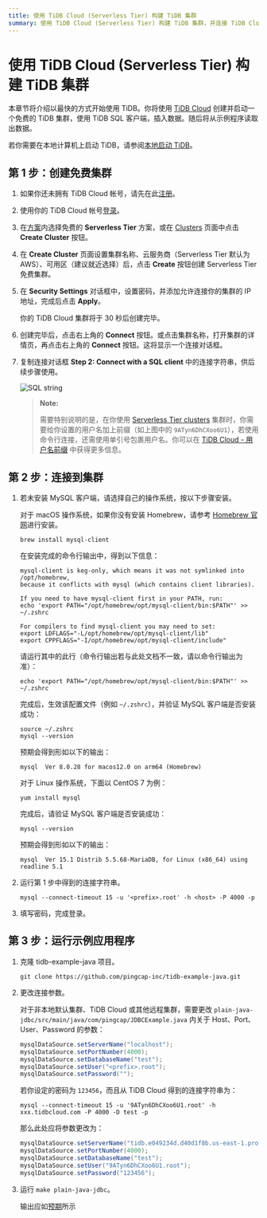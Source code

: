 ```yaml
---
title: 使用 TiDB Cloud (Serverless Tier) 构建 TiDB 集群
summary: 使用 TiDB Cloud (Serverless Tier) 构建 TiDB 集群，并连接 TiDB Cloud 集群。
---
```


<!-- markdownlint-disable MD029 -->

# 使用 TiDB Cloud (Serverless Tier) 构建 TiDB 集群

本章节将介绍以最快的方式开始使用 TiDB。你将使用 [TiDB Cloud](https://en.pingcap.com/tidb-cloud) 创建并启动一个免费的 TiDB 集群，使用 TiDB SQL 客户端，插入数据。随后将从示例程序读取出数据。

若你需要在本地计算机上启动 TiDB，请参阅[本地启动 TiDB](/quick-start-with-tidb.md)。

## 第 1 步：创建免费集群

1. 如果你还未拥有 TiDB Cloud 帐号，请先在此[注册](https://tidbcloud.com/free-trial)。
2. 使用你的 TiDB Cloud 帐号[登录](https://tidbcloud.com/)。
3. 在[方案](https://tidbcloud.com/console/plans)内选择免费的 **Serverless Tier** 方案，或在 [Clusters](https://tidbcloud.com/console/clusters) 页面中点击 **Create Cluster** 按钮。
4. 在 **Create Cluster** 页面设置集群名称、云服务商（Serverless Tier 默认为 AWS）、可用区（建议就近选择）后，点击 **Create** 按钮创建 Serverless Tier 免费集群。
5. 在 **Security Settings** 对话框中，设置密码，并添加允许连接你的集群的 IP 地址，完成后点击 **Apply**。

    你的 TiDB Cloud 集群将于 30 秒后创建完毕。

6. 创建完毕后，点击右上角的 **Connect** 按钮。或点击集群名称，打开集群的详情页，再点击右上角的 **Connect** 按钮。这将显示一个连接对话框。
7. 复制连接对话框 **Step 2: Connect with a SQL client** 中的连接字符串，供后续步骤使用。

    ![SQL string](https://download.pingcap.com/images/docs-cn/develop/tidb-cloud-connect.png)

    > **Note:**
    >
    > 需要特别说明的是，在你使用 [Serverless Tier clusters](https://docs.pingcap.com/tidbcloud/select-cluster-tier#serverless-tier) 集群时，你需要给你设置的用户名加上前缀（如上图中的 `9ATyn6DhCXoo6U1`），若使用命令行连接，还需使用单引号包裹用户名。你可以在 [TiDB Cloud - 用户名前缀](https://docs.pingcap.com/tidbcloud/select-cluster-tier#user-name-prefix) 中获得更多信息。

## 第 2 步：连接到集群

1. 若未安装 MySQL 客户端，请选择自己的操作系统，按以下步骤安装。

    <SimpleTab>

    <div label="macOS">

    对于 macOS 操作系统，如果你没有安装 Homebrew，请参考 [Homebrew 官网](https://brew.sh/index_zh-cn)进行安装。

    
    ```shell
    brew install mysql-client
    ```

    在安装完成的命令行输出中，得到以下信息：

    ```
    mysql-client is keg-only, which means it was not symlinked into /opt/homebrew,
    because it conflicts with mysql (which contains client libraries).

    If you need to have mysql-client first in your PATH, run:
    echo 'export PATH="/opt/homebrew/opt/mysql-client/bin:$PATH"' >> ~/.zshrc

    For compilers to find mysql-client you may need to set:
    export LDFLAGS="-L/opt/homebrew/opt/mysql-client/lib"
    export CPPFLAGS="-I/opt/homebrew/opt/mysql-client/include"
    ```

    请运行其中的此行（命令行输出若与此处文档不一致，请以命令行输出为准）：

    
    ```shell
    echo 'export PATH="/opt/homebrew/opt/mysql-client/bin:$PATH"' >> ~/.zshrc
    ```

    完成后，生效该配置文件（例如 `~/.zshrc`），并验证 MySQL 客户端是否安装成功：

    
    ```shell
    source ~/.zshrc
    mysql --version
    ```

    预期会得到形如以下的输出：

    ```
    mysql  Ver 8.0.28 for macos12.0 on arm64 (Homebrew)
    ```

    </div>

    <div label="Linux">

    对于 Linux 操作系统，下面以 CentOS 7 为例：

    
    ```shell
    yum install mysql
    ```

    完成后，请验证 MySQL 客户端是否安装成功：

    
    ```shell
    mysql --version
    ```

    预期会得到形如以下的输出：

    ```
    mysql  Ver 15.1 Distrib 5.5.68-MariaDB, for Linux (x86_64) using readline 5.1
    ```

    </div>

    </SimpleTab>

2. 运行第 1 步中得到的连接字符串。

    
    ```shell
    mysql --connect-timeout 15 -u '<prefix>.root' -h <host> -P 4000 -p
    ```

3. 填写密码，完成登录。

## 第 3 步：运行示例应用程序

1. 克隆 tidb-example-java 项目。

    
    ```shell
    git clone https://github.com/pingcap-inc/tidb-example-java.git
    ```

2. 更改连接参数。

    对于非本地默认集群、TiDB Cloud 或其他远程集群，需要更改 `plain-java-jdbc/src/main/java/com/pingcap/JDBCExample.java` 内关于 Host、Port、User、Password 的参数：

    
    ```java
    mysqlDataSource.setServerName("localhost");
    mysqlDataSource.setPortNumber(4000);
    mysqlDataSource.setDatabaseName("test");
    mysqlDataSource.setUser("<prefix>.root");
    mysqlDataSource.setPassword("");
    ```

    若你设定的密码为 `123456`，而且从 TiDB Cloud 得到的连接字符串为：

    
    ```shell
    mysql --connect-timeout 15 -u '9ATyn6DhCXoo6U1.root' -h xxx.tidbcloud.com -P 4000 -D test -p
    ```

    那么此处应将参数更改为：

    
    ```java
    mysqlDataSource.setServerName("tidb.e049234d.d40d1f8b.us-east-1.prod.aws.tidbcloud.com");
    mysqlDataSource.setPortNumber(4000);
    mysqlDataSource.setDatabaseName("test");
    mysqlDataSource.setUser("9ATyn6DhCXoo6U1.root");
    mysqlDataSource.setPassword("123456");
    ```

3. 运行 `make plain-java-jdbc`。

    输出应如[预期](https://github.com/pingcap-inc/tidb-example-java/blob/main/Expected-Output.md#plain-java-jdbc)所示
